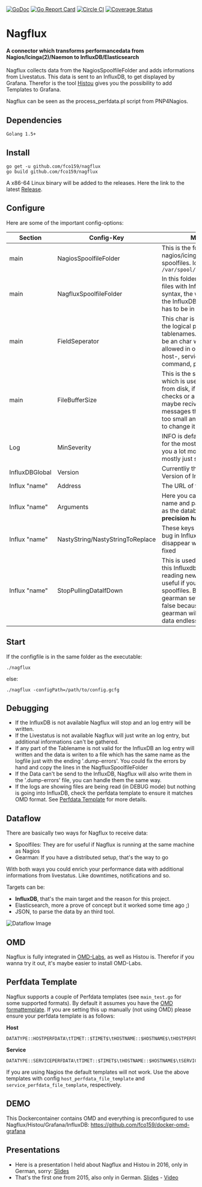 [![GoDoc](https://godoc.org/github.com/fco159/nagflux?status.svg)](https://godoc.org/github.com/fco159/nagflux)
[![Go Report Card](http://goreportcard.com/badge/fco159/nagflux)](http:/goreportcard.com/report/fco159/nagflux)
[![Circle CI](https://circleci.com/gh/fco159/nagflux/tree/master.svg?style=svg)](https://circleci.com/gh/fco159/nagflux/tree/master)
[![Coverage Status](https://coveralls.io/repos/fco159/nagflux/badge.svg?branch=master&service=github)](https://coveralls.io/github/fco159/nagflux?branch=master)
# Nagflux
#### A connector which transforms performancedata from Nagios/Icinga(2)/Naemon to InfluxDB/Elasticsearch
Nagflux collects data from the NagiosSpoolfileFolder and adds informations from Livestatus. This data is sent to an InfluxDB, to get displayed by Grafana. Therefor is the tool [Histou](https://github.com/fco159/histou) gives you the possibility to add Templates to Grafana.
<p>Nagflux can be seen as the process_perfdata.pl script from PNP4Nagios.</p>

## Dependencies

```
Golang 1.5+
```

## Install
```
go get -u github.com/fco159/nagflux
go build github.com/fco159/nagflux
```
A x86-64 Linux binary will be added to the releases. Here the link to the latest [Release](https://github.com/fco159/nagflux/releases/latest).

## Configure
Here are some of the important config-options:

| Section       | Config-Key    | Meaning       |
| ------------- | ------------- | ------------- |
|main|NagiosSpoolfileFolder|This is the folder where nagios/icinga writes its spoolfiles. Icinga2: `/var/spool/icinga2/perfdata`|
|main|NagfluxSpoolfileFolder|In this folder you can dump files with InfluxDBs linequery syntax, the will be shipped to the InfluxDB, the timestamp has to be in ms|
|main|FieldSeperator|This char is used to separate the logical parts of the tablenames. This char has to be an char which is not allowed in one of those: host-, servicename, command, perfdata|
|main|FileBufferSize|This is the size of the buffer which is used to read files from disk, if you have huge checks or a lot of them you maybe recive error messages that your buffer is too small and that's the point to change it|
|Log|MinSeverity|INFO is default an enough for the most. DEBUG give you a lot more data but it's mostly just spamming|
|InfluxDBGlobal|Version|Currentliy the only supported Version of InfluxDB is 0.9+|
|Influx "name"|Address|The URL of the InfluxDB-API|
|Influx "name"|Arguments|Here you can set your user name and password as well as the database. **The precision has to be ms!**|
|Influx "name"|NastyString/NastyStringToReplace|These keys are to avoid a bug in InfluxDB and should disappear when the bug is fixed|
|Influx "name"|StopPullingDataIfDown|This is used to tell Nagflux, if this Influxdb is down to stop reading new data. That's useful if you're using spoolfiles. But if you're using gearman set this always to false because by default gearman will not buffer the data endlessly|

## Start
If the configfile is in the same folder as the executable:
```
./nagflux
```
else:
```
./nagflux -configPath=/path/to/config.gcfg
```

## Debugging
- If the InfluxDB is not available Nagflux will stop and an log entry will be written.
- If the Livestatus is not available Nagflux will just write an log entry, but additional informations can't be gathered.
- If any part of the Tablename is not valid for the InfluxDB an log entry will written and the data is writen to a file which has the same name as the logfile just with the ending '.dump-errors'. You could fix the errors by hand and copy the lines in the NagfluxSpoolfileFolder
- If the Data can't be send to the InfluxDB, Nagflux will also write them in the '.dump-errors' file, you can handle them the same way.
- If the logs are showing files are being read (in DEBUG mode) but nothing is going into InfluxDB, check the perfdata template to ensure it matches OMD format. See [Perfdata Template](https://github.com/fco159/nagflux#perfdata-template) for more details.

## Dataflow
There are basically two ways for Nagflux to receive data:
- Spoolfiles: They are for useful if Nagflux is running at the same machine as Nagios
- Gearman: If you have a distributed setup, that's the way to go
<p>With both ways you could enrich your performance data with additional informations from livestatus. Like downtimes, notifications and so.<p>

Targets can be:

- **InfluxDB**, that's the main target and the reason for this project.
- Elasticsearch, more a prove of concept but it worked some time ago ;)
- JSON, to parse the data by an third tool. 

![Dataflow Image](https://raw.githubusercontent.com/fco159/nagflux/master/doc/NagfluxDataflow.png "Nagflux Dataflow")

## OMD
Nagflux is fully integrated in [OMD-Labs](https://github.com/ConSol/omd), as well as Histou is. Therefor if you wanna try it out, it's maybe easier to install OMD-Labs.

## Perfdata Template
Nagflux supports a couple of Perfdata templates (see `main_test.go` for some supported formats). By default it assumes you have the [OMD formattemplate](https://github.com/ConSol/omd/blob/labs/packages/nagflux/skel/etc/nagflux/nagios_nagflux.cfg). If you are setting this up manually (not using OMD) please ensure your perfdata template is as follows:

**Host**
```
DATATYPE::HOSTPERFDATA\tTIMET::$TIMET$\tHOSTNAME::$HOSTNAME$\tHOSTPERFDATA::$HOSTPERFDATA$\tHOSTCHECKCOMMAND::$HOSTCHECKCOMMAND$
```

**Service**
```
DATATYPE::SERVICEPERFDATA\tTIMET::$TIMET$\tHOSTNAME::$HOSTNAME$\tSERVICEDESC::$SERVICEDESC$\tSERVICEPERFDATA::$SERVICEPERFDATA$\tSERVICECHECKCOMMAND::$SERVICECHECKCOMMAND$
```

If you are using Nagios the default templates will not work. Use the above templates with config `host_perfdata_file_template` and `service_perfdata_file_template`, respectively.

## DEMO
This Dockercontainer contains OMD and everything is preconfigured to use Nagflux/Histou/Grafana/InfluxDB: https://github.com/fco159/docker-omd-grafana

## Presentations
- Here is a presentation I held about Nagflux and Histou in 2016, only in German, sorry: [Slides](http://www.slideshare.net/Philipfco159/monitoring-workshop-kiel-2016-performancedaten-visualisierung-mit-grafana-influxdb)
- That's the first one from 2015, also only in German. [Slides](https://www.netways.de/fileadmin/images/Events_Trainings/Events/OSMC/2015/Slides_2015/Grafana_meets_Monitoring_Vorstellung_einer_Komplettloesung-Philip_fco159.pdf) - [Video](https://www.youtube.com/watch?v=rY6N2H0UCFQ)

